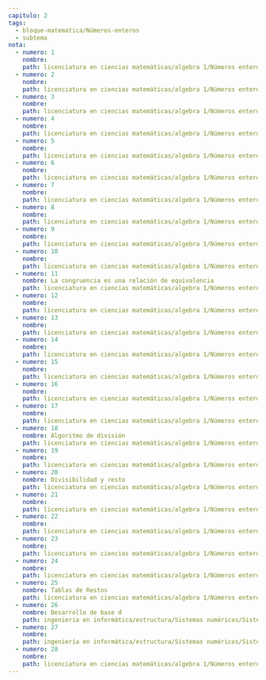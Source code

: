 ```yaml
---
capitulo: 2
tags:
  - bloque-matematica/Números-enteros
  - subtema
nota:
  - numero: 1
    nombre: 
    path: licenciatura en ciencias matemáticas/algebra 1/Números enteros/Divisibilidad#^prop-1-2-1
  - numero: 2
    nombre: 
    path: licenciatura en ciencias matemáticas/algebra 1/Números enteros/Divisibilidad#^prop-1-2-2
  - numero: 3
    nombre: 
    path: licenciatura en ciencias matemáticas/algebra 1/Números enteros/Divisibilidad#^prop-1-2-3
  - numero: 4
    nombre: 
    path: licenciatura en ciencias matemáticas/algebra 1/Números enteros/Divisibilidad#^prop-1-2-4
  - numero: 5
    nombre: 
    path: licenciatura en ciencias matemáticas/algebra 1/Números enteros/Divisibilidad#^prop-1-2-5
  - numero: 6
    nombre: 
    path: licenciatura en ciencias matemáticas/algebra 1/Números enteros/Divisibilidad#^prop-1-2-6
  - numero: 7
    nombre: 
    path: licenciatura en ciencias matemáticas/algebra 1/Números enteros/Divisibilidad#^prop-1-2-7
  - numero: 8
    nombre: 
    path: licenciatura en ciencias matemáticas/algebra 1/Números enteros/Divisibilidad#^prop-1-2-8
  - numero: 9
    nombre: 
    path: licenciatura en ciencias matemáticas/algebra 1/Números enteros/Divisibilidad#^prop-1-2-9
  - numero: 10
    nombre: 
    path: licenciatura en ciencias matemáticas/algebra 1/Números enteros/Divisibilidad#^prop-1-2-10
  - numero: 11
    nombre: La congruencia es una relación de equivalencia
    path: licenciatura en ciencias matemáticas/algebra 1/Números enteros/Congruencia#^prop-1-2-11
  - numero: 12
    nombre: 
    path: licenciatura en ciencias matemáticas/algebra 1/Números enteros/Congruencia#^prop-1-2-12
  - numero: 13
    nombre: 
    path: licenciatura en ciencias matemáticas/algebra 1/Números enteros/Congruencia#^prop-1-2-13
  - numero: 14
    nombre: 
    path: licenciatura en ciencias matemáticas/algebra 1/Números enteros/Congruencia#^prop-1-2-14
  - numero: 15
    nombre: 
    path: licenciatura en ciencias matemáticas/algebra 1/Números enteros/Congruencia#^prop-1-2-15
  - numero: 16
    nombre: 
    path: licenciatura en ciencias matemáticas/algebra 1/Números enteros/Congruencia#^prop-1-2-16
  - numero: 17
    nombre: 
    path: licenciatura en ciencias matemáticas/algebra 1/Números enteros/Congruencia#^prop-1-2-17
  - numero: 18
    nombre: Algoritmo de división
    path: licenciatura en ciencias matemáticas/algebra 1/Números enteros/Algoritmo de división#^teo-1-2-18
  - numero: 19
    nombre: 
    path: licenciatura en ciencias matemáticas/algebra 1/Números enteros/Algoritmo de división#^obs-1-2-19
  - numero: 20
    nombre: Divisibilidad y resto
    path: licenciatura en ciencias matemáticas/algebra 1/Números enteros/Algoritmo de división#^obs-1-2-20
  - numero: 21
    nombre: 
    path: licenciatura en ciencias matemáticas/algebra 1/Números enteros/Algoritmo de división#^prop-1-2-21
  - numero: 22
    nombre: 
    path: licenciatura en ciencias matemáticas/algebra 1/Números enteros/Algoritmo de división#^prop-1-2-22
  - numero: 23
    nombre: 
    path: licenciatura en ciencias matemáticas/algebra 1/Números enteros/Algoritmo de división#^prop-1-2-23
  - numero: 24
    nombre: 
    path: licenciatura en ciencias matemáticas/algebra 1/Números enteros/Algoritmo de división#^prop-1-2-24
  - numero: 25
    nombre: Tablas de Restos
    path: licenciatura en ciencias matemáticas/algebra 1/Números enteros/Algoritmo de división#^col-1-2-25
  - numero: 26
    nombre: Desarrollo de base d
    path: ingeniería en informática/estructura/Sistemas numéricos/Sistema posicional#^teo-1-2-26
  - numero: 27
    nombre: 
    path: ingeniería en informática/estructura/Sistemas numéricos/Sistema posicional#^obs-1-2-27
  - numero: 28
    nombre: 
    path: licenciatura en ciencias matemáticas/algebra 1/Números enteros/Algoritmo de Euclides#^prop-1-2-28
---
```

